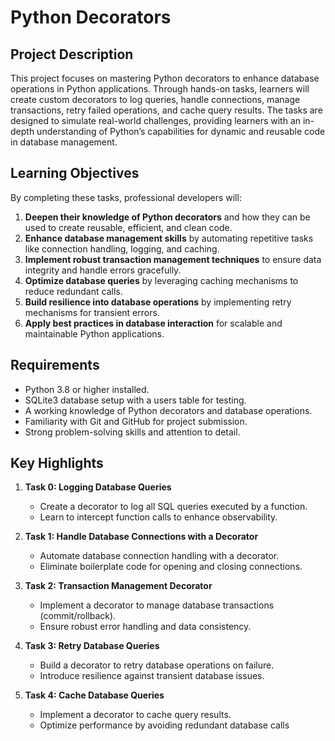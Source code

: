 # Python Decorators

## Project Description

This project focuses on mastering Python decorators to enhance database operations in Python applications. Through hands-on tasks, learners will create custom decorators to log queries, handle connections, manage transactions, retry failed operations, and cache query results. The tasks are designed to simulate real-world challenges, providing learners with an in-depth understanding of Python’s capabilities for dynamic and reusable code in database management.

## Learning Objectives

By completing these tasks, professional developers will:

1. **Deepen their knowledge of Python decorators** and how they can be used to create reusable, efficient, and clean code.
2. **Enhance database management skills** by automating repetitive tasks like connection handling, logging, and caching.
3. **Implement robust transaction management techniques** to ensure data integrity and handle errors gracefully.
4. **Optimize database queries** by leveraging caching mechanisms to reduce redundant calls.
5. **Build resilience into database operations** by implementing retry mechanisms for transient errors.
6. **Apply best practices in database interaction** for scalable and maintainable Python applications.

## Requirements

- Python 3.8 or higher installed.
- SQLite3 database setup with a users table for testing.
- A working knowledge of Python decorators and database operations.
- Familiarity with Git and GitHub for project submission.
- Strong problem-solving skills and attention to detail.

## Key Highlights

1. **Task 0: Logging Database Queries**

   - Create a decorator to log all SQL queries executed by a function.
   - Learn to intercept function calls to enhance observability.

2. **Task 1: Handle Database Connections with a Decorator**

   - Automate database connection handling with a decorator.
   - Eliminate boilerplate code for opening and closing connections.

3. **Task 2: Transaction Management Decorator**

   - Implement a decorator to manage database transactions (commit/rollback).
   - Ensure robust error handling and data consistency.

4. **Task 3: Retry Database Queries**

   - Build a decorator to retry database operations on failure.
   - Introduce resilience against transient database issues.

5. **Task 4: Cache Database Queries**

   - Implement a decorator to cache query results.
   - Optimize performance by avoiding redundant database calls
